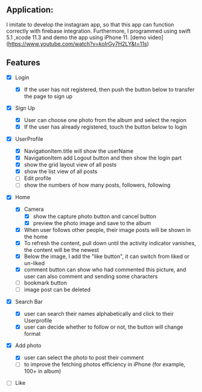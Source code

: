 ## Application: 

I imitate to develop the instagram app,  so that this app can function correctly with firebase integration. Furthermore, I programmed using swift 5.1 ,xcode 11.3 and demo the app using iPhone 11.
[demo video] (https://www.youtube.com/watch?v=koIrGy7H2LY&t=11s)

## Features
- [x] Login
     - [x] If the user has not registered, then push the button below to transfer the page to sign up
- [x] Sign Up
     - [x] User can choose one photo from the album and select the region
     - [x] If the user has already registered, touch the button below to login
- [x] UserProfile
    - [x] NavigationItem.title will show the userName
    - [x] NavigationItem add Logout button and then show the login part
    - [x] show the grid layout view of all posts
    - [x] show the list view of all posts
    - [ ] Edit profile
    - [ ] show the numbers of how many posts, followers, following
- [x] Home
    - [x] Camera
        - [x] show the capture photo button and cancel button
        - [x] preview the photo image and save to the album
    - [x] When user follows other people, their image posts will be shown in the home
    - [x] To refresh the content, pull down until the activity indicator vanishes, the content will be the newest
    - [x] Below the image, I add the "like button", it can switch from liked or un-liked
    - [x] comment button can show who had commented this picture, and user can also comment and sending some characters
    - [ ] bookmark button
    - [ ] image post can be deleted 
- [x] Search Bar
    - [x] user can search their names alphabetically and click to their Userprofile   
    - [x] user can decide whether to follow or not, the button will change format
- [x] Add photo
    - [x] user can select the photo to post their comment
    - [ ] to improve the fetching photos efficiency in iPhone (for example, 100+ in album)
- [ ] Like 
    
